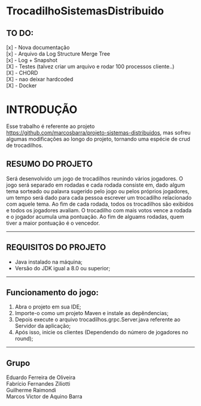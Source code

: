 # TrocadilhoSistemasDistribuido

## TO DO:
[x] - Nova documentação
<br>
[x] - Arquivo da Log Structure Merge Tree
<br>
[x] - Log + Snapshot
<br>
[X] - Testes (talvez criar um arquivo e rodar 100 processos cliente..)
<br>
[X] - CHORD
<br>
[X] - nao deixar hardcoded
<br>
[X] - Docker


# INTRODUÇÃO

Esse trabalho é referente ao projeto https://github.com/marcosbarra/projeto-sistemas-distribuidos, mas sofreu algumas modificações ao longo do projeto, tornando uma espécie de crud de trocadilhos.

## RESUMO DO PROJETO

Será desenvolvido um jogo de trocadilhos reunindo vários jogadores. O jogo será separado em rodadas e cada rodada consiste em, dado algum tema sorteado ou palavra sugerido pelo jogo ou pelos próprios jogadores, um tempo será dado para cada pessoa escrever um trocadilho relacionado com aquele tema. Ao fim de cada rodada, todos os trocadilhos são exibidos e todos os jogadores avaliam. O trocadilho com mais votos vence a rodada e o jogador acumula uma pontuação. Ao fim de alguams rodadas, quem tiver a maior pontuação é o vencedor.

<hr>

## REQUISITOS DO PROJETO

- Java instalado na máquina;
- Versão do JDK igual a 8.0 ou superior;

<hr>

## Funcionamento do jogo:

1. Abra o projeto em sua IDE;
2. Importe-o como um projeto Maven e instale as depêndencias;
3. Depois execute o arquivo trocadilhos.grpc.Server.java referente ao Servidor da aplicação;
4. Após isso, inicie os clientes (Dependendo do número de jogadores no round);

<hr>

## Grupo 

Eduardo Ferreira de Oliveira
<br>
Fabrício Fernandes Ziliotti
<br>
Guilherme Raimondi
<br>
Marcos Victor de Aquino Barra

